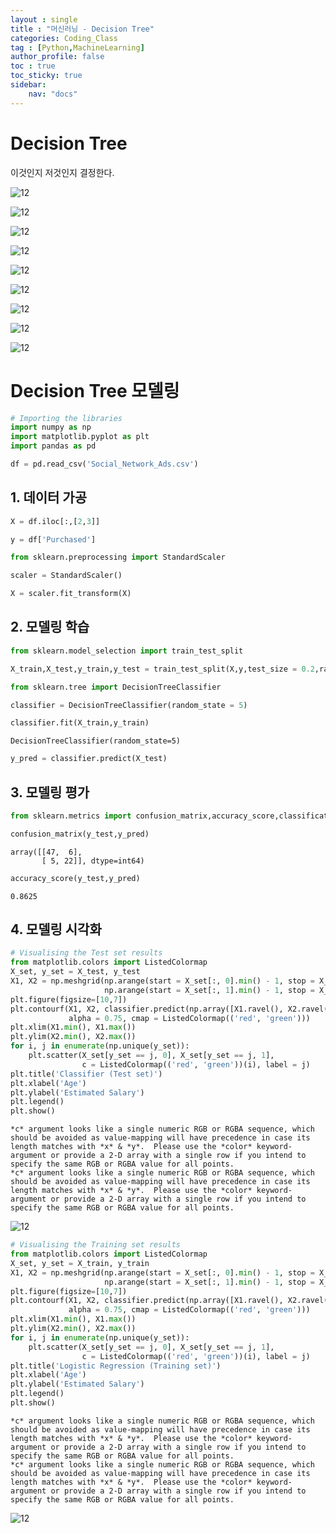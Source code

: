 ```yaml
---
layout : single
title : "머신러닝 - Decision Tree"
categories: Coding_Class
tag : [Python,MachineLearning]
author_profile: false
toc : true
toc_sticky: true
sidebar:
    nav: "docs"
---
```

# Decision Tree

이것인지 저것인지 결정한다.

![12](/images/decision/1.png)

![12](/images/decision/2.png)

![12](/images/decision/3.png)

![12](/images/decision/4.png)

![12](/images/decision/5.png)

![12](/images/decision/6.png)

![12](/images/decision/7.png)

![12](/images/decision/8.png)

![12](/images/decision/9.png)


# Decision Tree 모델링


```python
# Importing the libraries
import numpy as np
import matplotlib.pyplot as plt
import pandas as pd

```


```python
df = pd.read_csv('Social_Network_Ads.csv')
```

## 1. 데이터 가공


```python
X = df.iloc[:,[2,3]]
```


```python
y = df['Purchased']
```


```python
from sklearn.preprocessing import StandardScaler
```


```python
scaler = StandardScaler()
```


```python
X = scaler.fit_transform(X)
```

## 2. 모델링 학습


```python
from sklearn.model_selection import train_test_split
```


```python
X_train,X_test,y_train,y_test = train_test_split(X,y,test_size = 0.2,random_state= 5)
```


```python
from sklearn.tree import DecisionTreeClassifier
```


```python
classifier = DecisionTreeClassifier(random_state = 5)
```


```python
classifier.fit(X_train,y_train)
```




    DecisionTreeClassifier(random_state=5)




```python
y_pred = classifier.predict(X_test)
```

## 3. 모델링 평가


```python
from sklearn.metrics import confusion_matrix,accuracy_score,classification_report
```


```python
confusion_matrix(y_test,y_pred)
```




    array([[47,  6],
           [ 5, 22]], dtype=int64)




```python
accuracy_score(y_test,y_pred)
```




    0.8625



## 4. 모델링 시각화


```python
# Visualising the Test set results
from matplotlib.colors import ListedColormap
X_set, y_set = X_test, y_test
X1, X2 = np.meshgrid(np.arange(start = X_set[:, 0].min() - 1, stop = X_set[:, 0].max() + 1, step = 0.01),
                     np.arange(start = X_set[:, 1].min() - 1, stop = X_set[:, 1].max() + 1, step = 0.01))
plt.figure(figsize=[10,7])
plt.contourf(X1, X2, classifier.predict(np.array([X1.ravel(), X2.ravel()]).T).reshape(X1.shape),
             alpha = 0.75, cmap = ListedColormap(('red', 'green')))
plt.xlim(X1.min(), X1.max())
plt.ylim(X2.min(), X2.max())
for i, j in enumerate(np.unique(y_set)):
    plt.scatter(X_set[y_set == j, 0], X_set[y_set == j, 1],
                c = ListedColormap(('red', 'green'))(i), label = j)
plt.title('Classifier (Test set)')
plt.xlabel('Age')
plt.ylabel('Estimated Salary')
plt.legend()
plt.show()
```

    *c* argument looks like a single numeric RGB or RGBA sequence, which should be avoided as value-mapping will have precedence in case its length matches with *x* & *y*.  Please use the *color* keyword-argument or provide a 2-D array with a single row if you intend to specify the same RGB or RGBA value for all points.
    *c* argument looks like a single numeric RGB or RGBA sequence, which should be avoided as value-mapping will have precedence in case its length matches with *x* & *y*.  Please use the *color* keyword-argument or provide a 2-D array with a single row if you intend to specify the same RGB or RGBA value for all points.
    


    
![12](/images/decision/10.png)
    



```python
# Visualising the Training set results
from matplotlib.colors import ListedColormap
X_set, y_set = X_train, y_train
X1, X2 = np.meshgrid(np.arange(start = X_set[:, 0].min() - 1, stop = X_set[:, 0].max() + 1, step = 0.01),
                     np.arange(start = X_set[:, 1].min() - 1, stop = X_set[:, 1].max() + 1, step = 0.01))
plt.figure(figsize=[10,7])
plt.contourf(X1, X2, classifier.predict(np.array([X1.ravel(), X2.ravel()]).T).reshape(X1.shape),
             alpha = 0.75, cmap = ListedColormap(('red', 'green')))
plt.xlim(X1.min(), X1.max())
plt.ylim(X2.min(), X2.max())
for i, j in enumerate(np.unique(y_set)):
    plt.scatter(X_set[y_set == j, 0], X_set[y_set == j, 1],
                c = ListedColormap(('red', 'green'))(i), label = j)
plt.title('Logistic Regression (Training set)')
plt.xlabel('Age')
plt.ylabel('Estimated Salary')
plt.legend()
plt.show()
```

    *c* argument looks like a single numeric RGB or RGBA sequence, which should be avoided as value-mapping will have precedence in case its length matches with *x* & *y*.  Please use the *color* keyword-argument or provide a 2-D array with a single row if you intend to specify the same RGB or RGBA value for all points.
    *c* argument looks like a single numeric RGB or RGBA sequence, which should be avoided as value-mapping will have precedence in case its length matches with *x* & *y*.  Please use the *color* keyword-argument or provide a 2-D array with a single row if you intend to specify the same RGB or RGBA value for all points.
    


    
![12](/images/decision/11.png)
    

